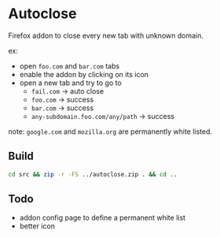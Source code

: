 # Autoclose

Firefox addon to close every new tab with unknown domain.

ex:

- open `foo.com` and `bar.com` tabs
- enable the addon by clicking on its icon
- open a new tab and try to go to
	- `fail.com` -> auto close
	- `foo.com` -> success
	- `bar.com` -> success
	- `any-subdomain.foo.com/any/path` -> success

note: `google.com` and `mozilla.org` are permanently white listed.

## Build

```bash
cd src && zip -r -FS ../autoclose.zip . && cd ..
```

## Todo

- addon config page to define a permanent white list
- better icon
